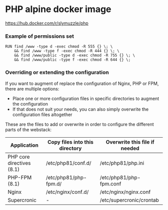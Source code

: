 # PHP alpine docker image
https://hub.docker.com/r/slymuzzle/php

### Example of permissions set
```
RUN find /www -type d -exec chmod -R 555 {} \; \
    && find /www -type f -exec chmod -R 444 {} \; \
    && find /www/public -type d -exec chmod -R 755 {} \; \
    && find /www/public -type f -exec chmod -R 644 {} \;
```

### Overriding or extending the configuration

If you want to augment of replace the configuration of Nginx, PHP or FPM, there are multiple options:
- Place one or more configuration files in specific directories to augment the configuration
- If that does not suit your needs, you can also simply overwrite the configuration files altogether

These are the files to add or overwrite in order to configure the different parts of the webstack:

| Application               | Copy files into this directory | Overwrite this file if needed |
|---------------------------|--------------------------------|-------------------------------|
| PHP core directives (8.1) | /etc/php81/conf.d/             | /etc/php81/php.ini            |
| PHP-FPM (8.1)             | /etc/php81/php-fpm.d/          | /etc/php81/php-fpm.conf       |
| Nginx                     | /etc/nginx/conf.d/             | /etc/nginx/nginx.conf         |
| Supercronic               | -                              | /etc/supercronic/crontab      |
